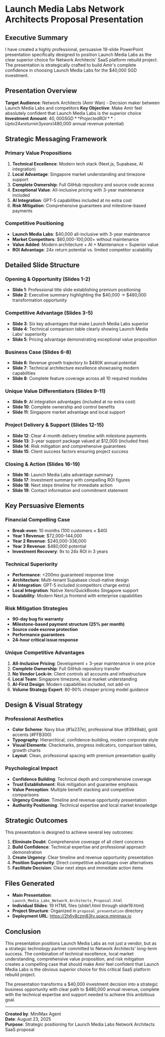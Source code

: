 # Launch Media Labs Network Architects Proposal Presentation

## Executive Summary

I have created a highly professional, persuasive 19-slide PowerPoint presentation specifically designed to position Launch Media Labs as the clear superior choice for Network Architects' SaaS platform rebuild project. The presentation is strategically crafted to build Amir's complete confidence in choosing Launch Media Labs for the $40,000 SGD investment.

## Presentation Overview

**Target Audience**: Network Architects (Amir Wan) - Decision maker between Launch Media Labs and competitors
**Key Objective**: Make Amir feel absolutely confident that Launch Media Labs is the superior choice
**Investment Amount**: $40,000 SGD
**Projected ROI**: Up to 24x return in 3 years ($480,000 annual revenue potential)

## Strategic Messaging Framework

### Primary Value Propositions
1. **Technical Excellence**: Modern tech stack (Next.js, Supabase, AI integration)
2. **Local Advantage**: Singapore market understanding and timezone support
3. **Complete Ownership**: Full GitHub repository and source code access
4. **Exceptional Value**: All-inclusive pricing with 3-year maintenance included
5. **AI Integration**: GPT-5 capabilities included at no extra cost
6. **Risk Mitigation**: Comprehensive guarantees and milestone-based payments

### Competitive Positioning
- **Launch Media Labs**: $40,000 all-inclusive with 3-year maintenance
- **Market Competitors**: $60,000-100,000+ without maintenance
- **Value Added**: Modern architecture + AI + Maintenance = Superior value
- **ROI Advantage**: 24x return potential vs. limited competitor scalability

## Detailed Slide Structure

### Opening & Opportunity (Slides 1-2)
- **Slide 1**: Professional title slide establishing premium positioning
- **Slide 2**: Executive summary highlighting the $40,000 → $480,000 transformation opportunity

### Competitive Advantage (Slides 3-5)
- **Slide 3**: Six key advantages that make Launch Media Labs superior
- **Slide 4**: Technical comparison table clearly showing Launch Media Labs' superiority
- **Slide 5**: Pricing advantage demonstrating exceptional value proposition

### Business Case (Slides 6-8)
- **Slide 6**: Revenue growth trajectory to $480K annual potential
- **Slide 7**: Technical architecture excellence showcasing modern capabilities
- **Slide 8**: Complete feature coverage across all 10 required modules

### Unique Value Differentiators (Slides 9-11)
- **Slide 9**: AI integration advantages (included at no extra cost)
- **Slide 10**: Complete ownership and control benefits
- **Slide 11**: Singapore market advantage and local support

### Project Delivery & Support (Slides 12-15)
- **Slide 12**: Clear 4-month delivery timeline with milestone payments
- **Slide 13**: 3-year support package valued at $12,000 (included free)
- **Slide 14**: Risk mitigation and comprehensive guarantees
- **Slide 15**: Client success factors ensuring project success

### Closing & Action (Slides 16-19)
- **Slide 16**: Launch Media Labs advantage summary
- **Slide 17**: Investment summary with compelling ROI figures
- **Slide 18**: Next steps timeline for immediate action
- **Slide 19**: Contact information and commitment statement

## Key Persuasive Elements

### Financial Compelling Case
- **Break-even**: 10 months (100 customers × $40)
- **Year 1 Revenue**: $72,000-144,000
- **Year 2 Revenue**: $240,000-336,000
- **Year 3 Revenue**: $480,000 potential
- **Investment Recovery**: 9x to 24x ROI in 3 years

### Technical Superiority
- **Performance**: <200ms guaranteed response time
- **Architecture**: Multi-tenant Supabase cloud-native design
- **AI Integration**: GPT-5 included (competitors charge extra)
- **Local Integration**: Native Xero/QuickBooks Singapore support
- **Scalability**: Modern Next.js frontend with enterprise capabilities

### Risk Mitigation Strategies
- **90-day bug fix warranty**
- **Milestone-based payment structure (25% per month)**
- **Source code escrow protection**
- **Performance guarantees**
- **24-hour critical issue response**

### Unique Competitive Advantages
1. **All-Inclusive Pricing**: Development + 3-year maintenance in one price
2. **Complete Ownership**: Full GitHub repository transfer
3. **No Vendor Lock-in**: Client controls all accounts and infrastructure
4. **Local Team**: Singapore timezone, local market understanding
5. **AI-First Design**: Modern capabilities included, not add-on
6. **Volume Strategy Expert**: 80-90% cheaper pricing model guidance

## Design & Visual Strategy

### Professional Aesthetics
- **Color Scheme**: Navy blue (#1a237e), professional blue (#3949ab), gold accents (#FFB300)
- **Typography**: Hierarchical, confidence-building, modern corporate style
- **Visual Elements**: Checkmarks, progress indicators, comparison tables, growth charts
- **Layout**: Clean, professional spacing with premium presentation quality

### Psychological Impact
- **Confidence Building**: Technical depth and comprehensive coverage
- **Trust Establishment**: Risk mitigation and guarantee emphasis
- **Value Perception**: Multiple benefit stacking and competitive comparisons
- **Urgency Creation**: Timeline and revenue opportunity presentation
- **Authority Positioning**: Technical expertise and local market knowledge

## Strategic Outcomes

This presentation is designed to achieve several key outcomes:

1. **Eliminate Doubt**: Comprehensive coverage of all client concerns
2. **Build Confidence**: Technical expertise and professional approach demonstration
3. **Create Urgency**: Clear timeline and revenue opportunity presentation
4. **Position Superiority**: Direct competitive advantages over alternatives
5. **Facilitate Decision**: Clear next steps and immediate action items

## Files Generated

- **Main Presentation**: `Launch_Media_Labs_Network_Architects_Proposal.html`
- **Individual Slides**: 19 HTML files (slide1.html through slide19.html)
- **Project Structure**: Organized in `proposal_presentation` directory
- **Deployment URL**: https://2h6y8czm83ty.space.minimax.io

## Conclusion

This presentation positions Launch Media Labs as not just a vendor, but as a strategic technology partner committed to Network Architects' long-term success. The combination of technical excellence, local market understanding, comprehensive value proposition, and risk mitigation creates a compelling case that should make Amir feel confident that Launch Media Labs is the obvious superior choice for this critical SaaS platform rebuild project.

The presentation transforms a $40,000 investment decision into a strategic business opportunity with clear path to $480,000 annual revenue, complete with the technical expertise and support needed to achieve this ambitious goal.

---

**Created by**: MiniMax Agent  
**Date**: August 23, 2025  
**Purpose**: Strategic positioning for Launch Media Labs Network Architects SaaS proposal